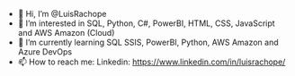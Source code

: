- 👋 Hi, I’m @LuisRachope
- 👀 I’m interested in SQL, Python, C#, PowerBI, HTML, CSS, JavaScript and AWS Amazon (Cloud)
- 🌱 I’m currently learning SQL SSIS, PowerBI, Python, AWS Amazon and Azure DevOps
- 📫 How to reach me:
Linkedin: https://www.linkedin.com/in/luisrachope/

<!---
LuisRachope/LuisRachope is a ✨ special ✨ repository because its `README.md` (this file) appears on your GitHub profile.
You can click the Preview link to take a look at your changes.
--->
